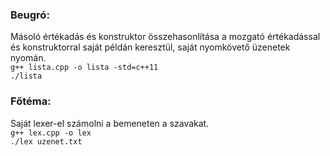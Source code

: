 ### Beugró:
<p>Másoló értékadás és konstruktor összehasonlítása a mozgató értékadással és konstruktorral saját példán keresztül, saját nyomkövető üzenetek nyomán.<br>
<code>g++ lista.cpp -o lista -std=c++11</code><br>
<code>./lista</code><br>
</p>

### Főtéma:
<p>Saját lexer-el számolni a bemeneten a szavakat.<br>
<code>g++ lex.cpp -o lex</code><br>
<code>./lex uzenet.txt</code>
</p>
